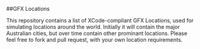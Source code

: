 ##GFX Locations

This repository contains a list of XCode-compliant GFX Locations, used for simulating locations around the world. Initially it will contain the major Australian cities, but over time contain other prominant locations. Please feel free to fork and pull request, with your own location requirements.

